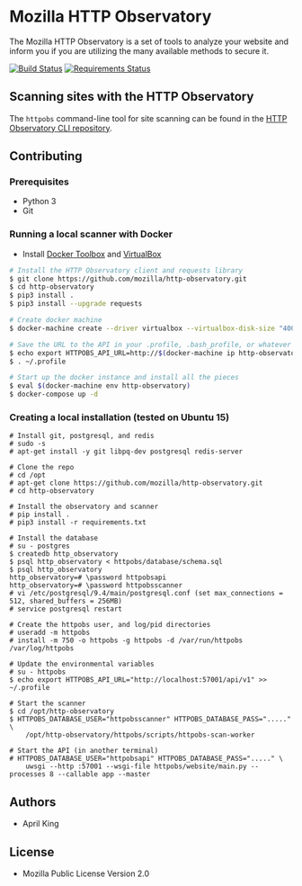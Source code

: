 # Mozilla HTTP Observatory

The Mozilla HTTP Observatory is a set of tools to analyze your website and inform you if you are utilizing the many available methods to secure it.

[![Build Status](https://travis-ci.org/marumari/http-observatory.svg?branch=master)](https://travis-ci.org/marumari/http-observatory) [![Requirements Status](https://requires.io/github/mozilla/http-observatory/requirements.svg?branch=master)](https://requires.io/github/mozilla/http-observatory/requirements/?branch=master)

## Scanning sites with the HTTP Observatory

The `httpobs` command-line tool for site scanning can be found in the [HTTP Observatory CLI repository](https://github.com/mozilla/http-observatory-cli).

## Contributing

### Prerequisites
* Python 3
* Git

### Running a local scanner with Docker
* Install [Docker Toolbox](https://www.docker.com/products/docker-toolbox) and [VirtualBox](https://www.virtualbox.org/wiki/Downloads)

```bash
# Install the HTTP Observatory client and requests library
$ git clone https://github.com/mozilla/http-observatory.git
$ cd http-observatory
$ pip3 install .
$ pip3 install --upgrade requests

# Create docker machine
$ docker-machine create --driver virtualbox --virtualbox-disk-size "40000" http-observatory

# Save the URL to the API in your .profile, .bash_profile, or whatever
$ echo export HTTPOBS_API_URL=http://$(docker-machine ip http-observatory):57001/api/v1 >> ~/.profile
$ . ~/.profile

# Start up the docker instance and install all the pieces
$ eval $(docker-machine env http-observatory)
$ docker-compose up -d
```

### Creating a local installation (tested on Ubuntu 15)
```
# Install git, postgresql, and redis
# sudo -s
# apt-get install -y git libpq-dev postgresql redis-server

# Clone the repo
# cd /opt
# apt-get clone https://github.com/mozilla/http-observatory.git
# cd http-observatory

# Install the observatory and scanner
# pip install .
# pip3 install -r requirements.txt

# Install the database
# su - postgres
$ createdb http_observatory
$ psql http_observatory < httpobs/database/schema.sql
$ psql http_observatory
http_observatory=# \password httpobsapi
http_observatory=# \password httpobsscanner
# vi /etc/postgresql/9.4/main/postgresql.conf (set max_connections = 512, shared_buffers = 256MB)
# service postgresql restart

# Create the httpobs user, and log/pid directories
# useradd -m httpobs
# install -m 750 -o httpobs -g httpobs -d /var/run/httpobs /var/log/httpobs

# Update the environmental variables
# su - httpobs
$ echo export HTTPOBS_API_URL="http://localhost:57001/api/v1" >> ~/.profile

# Start the scanner
$ cd /opt/http-observatory
$ HTTPOBS_DATABASE_USER="httpobsscanner" HTTPOBS_DATABASE_PASS="....." \
    /opt/http-observatory/httpobs/scripts/httpobs-scan-worker

# Start the API (in another terminal)
# HTTPOBS_DATABASE_USER="httpobsapi" HTTPOBS_DATABASE_PASS="....." \
    uwsgi --http :57001 --wsgi-file httpobs/website/main.py --processes 8 --callable app --master
```

## Authors

* April King

## License

* Mozilla Public License Version 2.0
